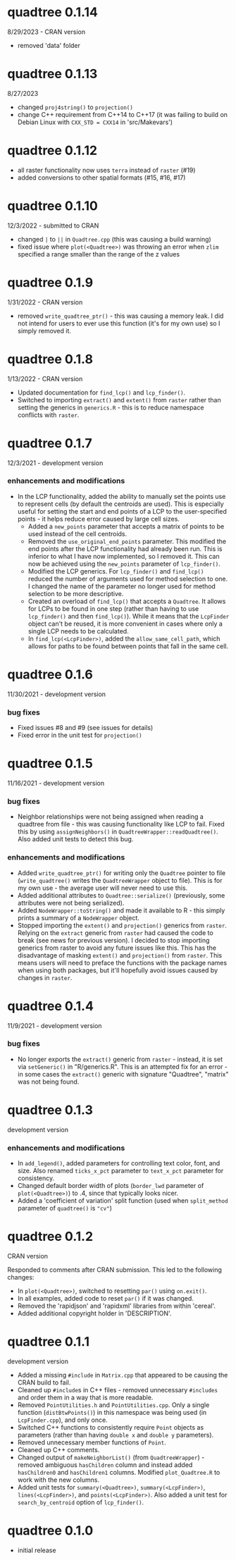 # quadtree 0.1.14

8/29/2023 - CRAN version

* removed 'data' folder

# quadtree 0.1.13

8/27/2023

* changed `proj4string()` to `projection()` 
* change C++ requirement from C++14 to C++17 (it was failing to build on Debian Linux with `CXX_STD = CXX14` in 'src/Makevars')

# quadtree 0.1.12

* all raster functionality now uses `terra` instead of `raster` (#19)
* added conversions to other spatial formats (#15, #16, #17)

# quadtree 0.1.10

12/3/2022 - submitted to CRAN

* changed `|` to `||` in `Quadtree.cpp` (this was causing a build warning)
* fixed issue where `plot(<Quadtree>)` was throwing an error when `zlim` specified a range smaller than the range of the z values

# quadtree 0.1.9

1/31/2022 - CRAN version

* removed `write_quadtree_ptr()` - this was causing a memory leak. I did not intend for users to ever use this function (it's for my own use) so I simply removed it.

# quadtree 0.1.8

1/13/2022 - CRAN version

* Updated documentation for `find_lcp()` and `lcp_finder()`.
* Switched to importing `extract()` and `extent()` from `raster` rather than setting the generics in `generics.R` - this is to reduce namespace conflicts with `raster`.

# quadtree 0.1.7 

12/3/2021 - development version

### enhancements and modifications

* In the LCP functionality, added the ability to manually set the points use to represent cells (by default the centroids are used). This is especially useful for setting the start and end points of a LCP to the user-specified points - it helps reduce error caused by large cell sizes. 
  * Added a `new_points` parameter that accepts a matrix of points to be used instead of the cell centroids.
  * Removed the `use_original_end_points` parameter. This modified the end points after the LCP functionality had already been run. This is inferior to what I have now implemented, so I removed it. This can now be achieved using the `new_points` parameter of `lcp_finder()`.
  * Modified the LCP generics. For `lcp_finder()` and `find_lcp()` reduced the number of arguments used for method selection to one. I changed the name of the parameter no longer used for method selection to be more descriptive.
  * Created an overload of `find_lcp()` that accepts a `Quadtree`. It allows for LCPs to be found in one step (rather than having to use `lcp_finder()` and then `find_lcp()`). While it means that the `LcpFinder` object can't be reused, it is more convenient in cases where only a single LCP needs to be calculated.
  * In `find_lcp(<LcpFinder>)`, added the `allow_same_cell_path`, which allows for paths to be found between points that fall in the same cell.

# quadtree 0.1.6
 
11/30/2021 - development version
 
### bug fixes

* Fixed issues #8 and #9 (see issues for details)
* Fixed error in the unit test for `projection()`

# quadtree 0.1.5

11/16/2021 - development version
 
### bug fixes 

* Neighbor relationships were not being assigned when reading a quadtree from file - this was causing functionality like LCP to fail. Fixed this by using `assignNeighbors()` in `QuadtreeWrapper::readQuadtree()`. Also added unit tests to detect this bug.

### enhancements and modifications

* Added `write_quadtree_ptr()` for writing only the `Quadtree` pointer to file (`write_quadtree()` writes the `QuadtreeWrapper` object to file). This is for my own use - the average user will never need to use this.
* Added additional attributes to `Quadtree::serialize()` (previously, some attributes were not being serialized).
* Added `NodeWrapper::toString()` and made it available to R - this simply prints a summary of a `NodeWrapper` object.
* Stopped importing the `extent()` and `projection()` generics from `raster`. Relying on the `extract` generic from `raster` had caused the code to break (see news for previous version). I decided to stop importing generics from raster to avoid any future issues like this. This has the disadvantage of masking `extent()` and `projection()` from `raster`. This means users will need to preface the functions with the package names when using both packages, but it'll hopefully avoid issues caused by changes in `raster`.

# quadtree 0.1.4

11/9/2021 - development version

### bug fixes

* No longer exports the `extract()` generic from `raster` - instead, it is set via `setGeneric()` in "R/generics.R". This is an attempted fix for an error - in some cases the `extract()` generic with signature "Quadtree", "matrix" was not being found.

# quadtree 0.1.3

development version
 
### enhancements and modifications

* In `add_legend()`, added parameters for controlling text color, font, and size. Also renamed `ticks_x_pct` parameter to `text_x_pct` parameter for consistency.
* Changed default border width of plots (`border_lwd` parameter of `plot(<Quadtree>)`) to .4, since that typically looks nicer.
* Added a 'coefficient of variation' split function (used when `split_method` parameter of `quadtree()` is `"cv"`)

# quadtree 0.1.2

CRAN version
 
Responded to comments after CRAN submission. This led to the following changes:

* In `plot(<Quadtree>)`, switched to resetting `par()` using `on.exit()`.
* In all examples, added code to reset `par()` if it was changed.
* Removed the 'rapidjson' and 'rapidxml' libraries from within 'cereal'.
* Added additional copyright holder in 'DESCRIPTION'.

# quadtree 0.1.1

development version
 
* Added a missing `#include` in `Matrix.cpp` that appeared to be causing the CRAN build to fail.
* Cleaned up `#include`s in C++ files - removed unnecessary `#includes` and order them in a way that is more readable.
* Removed `PointUtilities.h` and `PointUtilities.cpp`. Only a single function (`distBtwPoints()`) in this namespace was being used (in `LcpFinder.cpp`), and only once.
* Switched C++ functions to consistently require `Point` objects as parameters (rather than having `double x` and `double y` parameters). 
* Removed unnecessary member functions of `Point`.
* Cleaned up C++ comments.
* Changed output of `makeNeighborList()` (from `QuadtreeWrapper`) - removed ambiguous `hasChildren` column and instead added `hasChildren0` and `hasChildren1` columns. Modified `plot_Quadtree.R` to work with the new columns.
* Added unit tests for `summary(<Quadtree>)`, `summary(<LcpFinder>)`, `lines(<LcpFinder>)`, and `points(<LcpFinder>)`. Also added a unit test for `search_by_centroid` option of `lcp_finder()`.

# quadtree 0.1.0

* initial release
